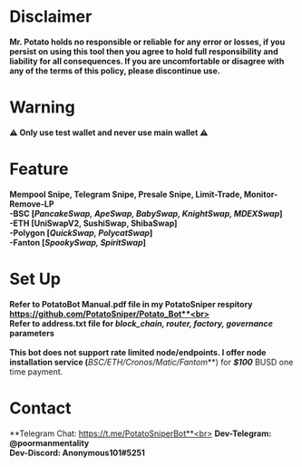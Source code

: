 # **Disclaimer**<br>
**Mr. Potato holds no responsible or reliable for any error or losses, if you persist on using this tool then you agree to hold full responsibility and liability for all consequences. If you are uncomfortable or disagree with any of the terms of this policy, please discontinue use.**

# **Warning**<br>
**⚠ Only use test wallet and never use main wallet ⚠**
    
# **Feature**<br>
**Mempool Snipe, Telegram Snipe, Presale Snipe, Limit-Trade, Monitor-Remove-LP** <br>
**-BSC [_PancakeSwap, ApeSwap, BabySwap, KnightSwap, MDEXSwap_]**<br>
**-ETH [UniSwapV2, SushiSwap, ShibaSwap]**<br>
**-Polygon [_QuickSwap, PolycatSwap_]**<br>
**-Fanton [_SpookySwap, SpiritSwap_]**<br>

# **Set Up**<br>
**Refer to PotatoBot Manual.pdf file in my PotatoSniper respitory https://github.com/PotatoSniper/Potato_Bot**<br><br>
**Refer to address.txt file for _block_chain, router, factory, governance_ parameters**<br><br>
This bot does not support rate limited node/endpoints. I offer node installation service (**_BSC/ETH/Cronos/Matic/Fantom_**) for **_$100_** BUSD one time payment.

# **Contact**<br>
**Telegram Chat: https://t.me/PotatoSniperBot**<br>
**Dev-Telegram: @poormanmentality**<br>
**Dev-Discord: Anonymous101#5251**<br>
